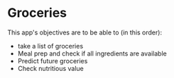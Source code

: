 # Groceries

This app's objectives are to be able to (in this order):
- take a list of groceries
- Meal prep and check if all ingredients are available
- Predict future groceries
- Check nutritious value